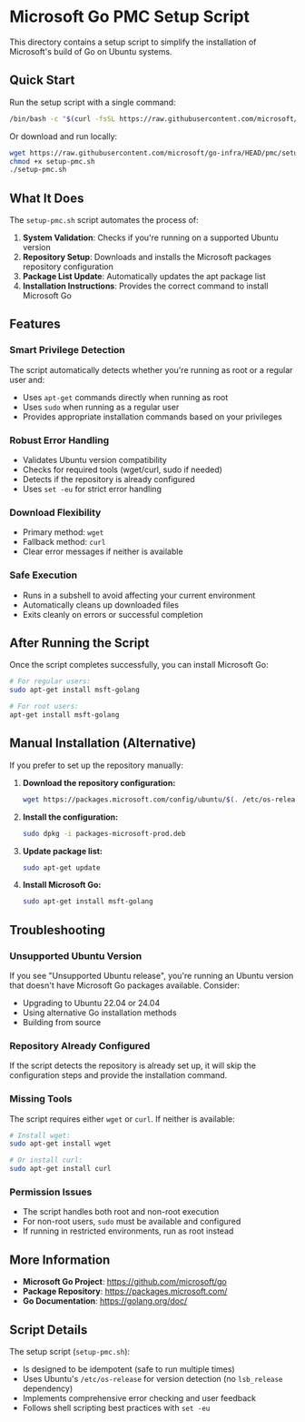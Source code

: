 # Microsoft Go PMC Setup Script

This directory contains a setup script to simplify the installation of Microsoft's build of Go on Ubuntu systems.

## Quick Start

Run the setup script with a single command:

```bash
/bin/bash -c "$(curl -fsSL https://raw.githubusercontent.com/microsoft/go-infra/HEAD/pmc/setup-pmc.sh)"
```

Or download and run locally:

```bash
wget https://raw.githubusercontent.com/microsoft/go-infra/HEAD/pmc/setup-pmc.sh
chmod +x setup-pmc.sh
./setup-pmc.sh
```

## What It Does

The `setup-pmc.sh` script automates the process of:

1. **System Validation**: Checks if you're running on a supported Ubuntu version
2. **Repository Setup**: Downloads and installs the Microsoft packages repository configuration
3. **Package List Update**: Automatically updates the apt package list
4. **Installation Instructions**: Provides the correct command to install Microsoft Go

## Features

### Smart Privilege Detection
The script automatically detects whether you're running as root or a regular user and:
- Uses `apt-get` commands directly when running as root
- Uses `sudo` when running as a regular user
- Provides appropriate installation commands based on your privileges

### Robust Error Handling
- Validates Ubuntu version compatibility
- Checks for required tools (wget/curl, sudo if needed)
- Detects if the repository is already configured
- Uses `set -eu` for strict error handling

### Download Flexibility
- Primary method: `wget`
- Fallback method: `curl`
- Clear error messages if neither is available

### Safe Execution
- Runs in a subshell to avoid affecting your current environment
- Automatically cleans up downloaded files
- Exits cleanly on errors or successful completion

## After Running the Script

Once the script completes successfully, you can install Microsoft Go:

```bash
# For regular users:
sudo apt-get install msft-golang

# For root users:
apt-get install msft-golang
```

## Manual Installation (Alternative)

If you prefer to set up the repository manually:

1. **Download the repository configuration:**
   ```bash
   wget https://packages.microsoft.com/config/ubuntu/$(. /etc/os-release; echo $VERSION_ID)/packages-microsoft-prod.deb
   ```

2. **Install the configuration:**
   ```bash
   sudo dpkg -i packages-microsoft-prod.deb
   ```

3. **Update package list:**
   ```bash
   sudo apt-get update
   ```

4. **Install Microsoft Go:**
   ```bash
   sudo apt-get install msft-golang
   ```

## Troubleshooting

### Unsupported Ubuntu Version
If you see "Unsupported Ubuntu release", you're running an Ubuntu version that doesn't have Microsoft Go packages available. Consider:
- Upgrading to Ubuntu 22.04 or 24.04
- Using alternative Go installation methods
- Building from source

### Repository Already Configured
If the script detects the repository is already set up, it will skip the configuration steps and provide the installation command.

### Missing Tools
The script requires either `wget` or `curl`. If neither is available:
```bash
# Install wget:
sudo apt-get install wget

# Or install curl:
sudo apt-get install curl
```

### Permission Issues
- The script handles both root and non-root execution
- For non-root users, `sudo` must be available and configured
- If running in restricted environments, run as root instead

## More Information

- **Microsoft Go Project**: https://github.com/microsoft/go
- **Package Repository**: https://packages.microsoft.com/
- **Go Documentation**: https://golang.org/doc/

## Script Details

The setup script (`setup-pmc.sh`):
- Is designed to be idempotent (safe to run multiple times)
- Uses Ubuntu's `/etc/os-release` for version detection (no `lsb_release` dependency)
- Implements comprehensive error checking and user feedback
- Follows shell scripting best practices with `set -eu`
